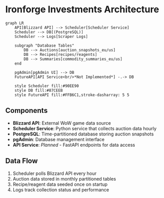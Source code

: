 # Ironforge Investments Architecture

```mermaid
graph LR
    API[Blizzard API] --> Scheduler[Scheduler Service]
    Scheduler --> DB[(PostgreSQL)]
    Scheduler --> Logs[Scraper Logs]
    
    subgraph "Database Tables"
        DB --> Auctions[auction_snapshots_eu/us]
        DB --> Recipes[recipes/reagents]
        DB --> Summaries[commodity_summaries_eu/us]
    end
    
    pgAdmin[pgAdmin UI] --> DB
    FutureAPI[API Service<br/>*Not Implemented*] -.-> DB
    
    style Scheduler fill:#90EE90
    style DB fill:#87CEEB
    style FutureAPI fill:#FFB6C1,stroke-dasharray: 5 5
```

## Components

- **Blizzard API**: External WoW game data source
- **Scheduler Service**: Python service that collects auction data hourly
- **PostgreSQL**: Time-partitioned database storing auction snapshots
- **pgAdmin**: Database management interface
- **API Service**: *Planned* - FastAPI endpoints for data access

## Data Flow

1. Scheduler polls Blizzard API every hour
2. Auction data stored in monthly partitioned tables
3. Recipe/reagent data seeded once on startup
4. Logs track collection status and performance
